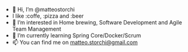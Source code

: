 - 👋 Hi, I’m @matteostorchi
- I like :coffe, :pizza and :beer
- 👀 I’m interested in Home brewing, Software Development and Agile Team Management
- 🌱 I’m currently learning Spring Core/Docker/Scrum
- 📫 You can find me on matteo.storchi@gmail.com

<!---
matteostorchi/matteostorchi is a ✨ special ✨ repository because its `README.md` (this file) appears on your GitHub profile.
You can click the Preview link to take a look at your changes.
--->
